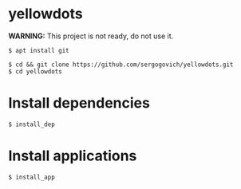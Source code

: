 # yellowdots

**WARNING:** This project is not ready, do not use it.

```
$ apt install git
```

```
$ cd && git clone https://github.com/sergogovich/yellowdots.git
$ cd yellowdots
```

# Install dependencies

```
$ install_dep
```

# Install applications

```
$ install_app
```
